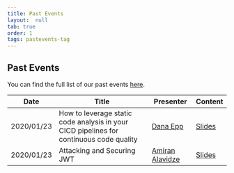 ```yaml
---
title: Past Events
layout:  null
tab: true
order: 1
tags: pastevents-tag
---
```


## Past Events

You can find the full list of our past events [here](http://owaspvancouver.eventbrite.com/).

Date | Title | Presenter | Content
---- | ----- | --------- | -------
2020/01/23 | How to leverage static code analysis in your CICD pipelines for continuous code quality | [Dana Epp](https://danaepp.com/) | [Slides](assets/presentations/2020-01_SCA_in_Azure_DevOps.pdf)
2020/01/23 | Attacking and Securing JWT | [Amiran Alavidze](https://twitter.com/airman604) | [Slides](assets/presentations/2020-01_Attacking_and_Securing_JWT.pdf)
